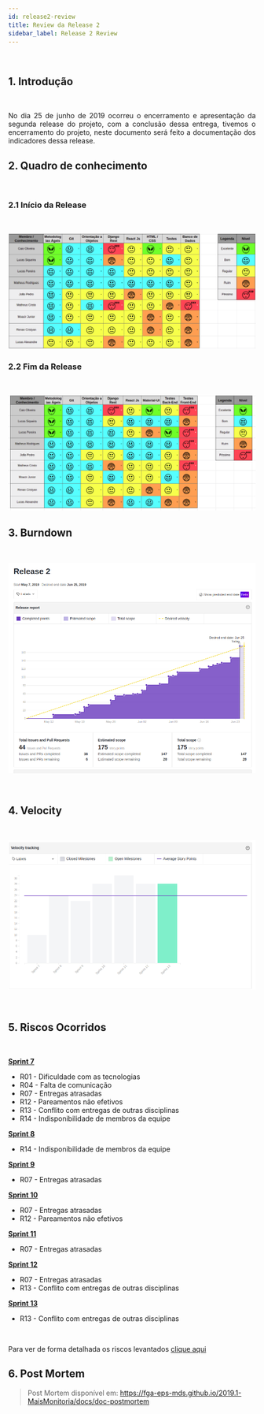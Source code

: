```yaml
---
id: release2-review
title: Review da Release 2
sidebar_label: Release 2 Review
---
```


<br>

## 1. Introdução

<br>
<p align="justify">
No dia 25 de junho de 2019 ocorreu o encerramento e apresentação da segunda release do projeto, com a conclusão dessa entrega, tivemos o encerramento do projeto, neste documento será feito a documentação dos indicadores dessa release.
<br>

## 2. Quadro de conhecimento

<br>

### 2.1 Início da Release

<br>

![Ilustração do Quadro de Conhecimentos](assets/quadro-conhecimento-7.png)

### 2.2 Fim da Release

<br>

![Ilustração do Quadro de Conhecimentos](assets/quadro-conhecimento-11.png)


## 3. Burndown

<br>

![Burndown release 2](assets/burndown-release2.png)

<br>


## 4. Velocity

<br>

![Velocity release 2](assets/velocity-release2.png)

<br>

## 5. Riscos Ocorridos

<br>

[**Sprint 7**](https://fga-eps-mds.github.io/2019.1-MaisMonitoria/docs/sprint7-review)
- R01 - Dificuldade com as tecnologias
- R04 - Falta de comunicação
- R07 - Entregas atrasadas
- R12 - Pareamentos não efetivos
- R13 - Conflito com entregas de outras disciplinas
- R14 - Indisponibilidade de membros da equipe

[**Sprint 8**](https://fga-eps-mds.github.io/2019.1-MaisMonitoria/docs/sprint8-review)
- R14 - Indisponibilidade de membros da equipe

[**Sprint 9**](https://fga-eps-mds.github.io/2019.1-MaisMonitoria/docs/sprint9-review)
- R07 - Entregas atrasadas

[**Sprint 10**](https://fga-eps-mds.github.io/2019.1-MaisMonitoria/docs/sprint10-review)
- R07 - Entregas atrasadas
- R12 - Pareamentos não efetivos

[**Sprint 11**](https://fga-eps-mds.github.io/2019.1-MaisMonitoria/docs/sprint11-review)
- R07 - Entregas atrasadas

[**Sprint 12**](https://fga-eps-mds.github.io/2019.1-MaisMonitoria/docs/sprint12-review)
- R07 - Entregas atrasadas
- R13 - Conflito com entregas de outras disciplinas

[**Sprint 13**](https://fga-eps-mds.github.io/2019.1-MaisMonitoria/docs/sprint13-review)
- R13 - Conflito com entregas de outras disciplinas



<br>

Para ver de forma detalhada os riscos levantados [clique aqui](https://fga-eps-mds.github.io/2019.1-MaisMonitoria/docs/plano-riscos)



## 6. Post Mortem

> Post Mortem disponível em: https://fga-eps-mds.github.io/2019.1-MaisMonitoria/docs/doc-postmortem



